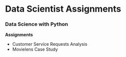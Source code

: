 <h1>Data Scientist Assignments </h1>


<h3>Data Science with Python</h3>
 <b>Assignments</b><br>
    <ul>
        <li>Customer Service Requests Analysis</li>
        <li> Movielens Case Study</li>
    </ul>
